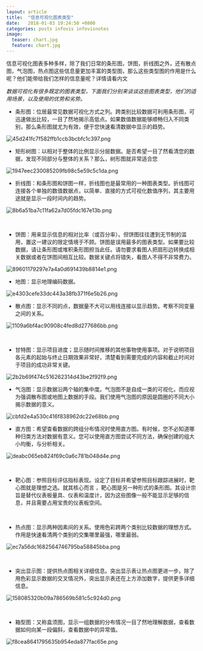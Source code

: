 ```yaml
---
layout: article
title:  "信息可视化图表类型"
date:   2018-01-03 19:24:50 +0800
categories: posts infovis infovisnotes
image:
  teaser: chart.jpg
  feature: chart.jpg
---
```

信息可视化图表多种多样，除了我们日常的条形图，饼图，折线图之外，还有散点图，气泡图，热点图这些信息量更加丰富的类型图，那么这些类型图的作用是什么呢？他们能带给我们怎样的信息量呢？详情请看内文
 

_数据可视化有很多既定的图表类型，下面我们分别来谈谈这些图表类型，他们的适用场景，以及使用的优势和劣势。_


- 条形图：位居最常见数据可视化方式之列。跨类别比较数据可利用条形图，可迅速做出比较，一目了然地揭示高低点。如果数值数据能够顺畅归入不同类别，那么条形图就尤为有效，便于您快速看清数据中显示的趋势。


![45d241fc7f582ffb1ccb3bcbfc1c397.png](https://i.loli.net/2018/01/09/5a54457ac94a1.png)


- 矩形树图：以相对于整体的比例显示分层数据。是否希望一目了然看清您的数据，发现不同部分与整体的关系？那么，树形图就非常适合您


![1947eec230085209fb98c5e59c5c1da.png](https://i.loli.net/2018/01/09/5a5455839cbce.png)


- 折线图：和条形图和饼图一样，折线图也是最常用的一种图表类型。折线图可连接各个单独的数值数据点，以简单、直接的方式可视化数值序列，其主要用途就是显示一段时间内的趋势。


![8b6a51ba7c11fa62a7d05fdc167e13b.png](https://i.loli.net/2018/01/09/5a5453bba2001.png)

 
- 饼图：用来显示信息的相对比率（或百分率）。但饼图往往遭到无节制的滥用，置这一建议的限定情境于不顾。饼图是误用最多的图表类型。如果要比较数据，请让条形图或堆积条形图担当此任。请勿要求看图人把扇形边转换成相关数据或者在饼图间相互比较。数据关键点将错失，看图人不得不非常费力。


![89601179297e7a4a0d691439b8814e1.png](https://i.loli.net/2018/01/09/5a5453c385d43.png)


- 地图：显示地理编码数据。


![e4303cefe33dc443a38fb371f6e5b26.png](https://i.loli.net/2018/01/09/5a5453bf5bf29.png)

 
- 散点图：显示不同的点，数据量不大可以用线连接以显示趋势。考察不同变量之间的关系。


![1109a6bf4ac90908c4fed8d277686bb.png](https://i.loli.net/2018/01/09/5a545433772c2.png)

 
- 甘特图：显示项目进度；显示随时间推移的其他事物使用事项。对于说明项目各元素的起始与终止日期效果非常好，清楚看到需要完成的内容和截止时间对于项目的成功非常关键。


![2b2b69f474c516262314d43be2f92f9.png](https://i.loli.net/2018/01/09/5a54588b00162.png)


- 气泡图：显示数据沿两个轴的集中度。气泡图不是自成一类的可视化，而应视为强调散布图或地图上数据的手段。我们使用气泡图的原因是圆圈的不同大小揭示数据的意义。


![cbfd2e4a530c416f838962dc22e68bb.png](https://i.loli.net/2018/01/09/5a545732c9008.png)


- 直方图：希望查看数据的跨组分布情况时使用直方图。有时候，您不必知道哪种归类方法对数据有意义。您可以使用直方图尝试不同方法，确保创建的组大小均衡，与分析相关。


![deabc065eb824f69c0a6c781b048d4e.png](https://i.loli.net/2018/01/09/5a545797d7cd0.png)

 
- 靶心图：参照目标评估指标表现。设定了目标并希望参照目标跟踪进展时，靶心图就是理想之选。就其核心而言 ，靶心图是另一种形式的条形图。其设计宗旨是替代仪表板量具、仪表和温度计，因为这些图像一般不能显示足够的信息，并且需要占用宝贵的仪表板空间。


 
- 热点图：显示两种因素间的关系。使用色彩跨两个类别比较数据的理想方式。作用是快速看清两个类别的交集哪里最强，哪里最弱。


![ec7a56dc1682564746795ba58845bba.png](https://i.loli.net/2018/01/09/5a5456972740a.png)

 
- 突出显示图：提供热点图相关详细信息。突出显示表让热点图更进一步。除了用色彩显示数据的交叉情况外，突出显示表还在上方添加数字，提供更多详细信息。


![158085320b09a786569b581c5c924d0.png](https://i.loli.net/2018/01/09/5a5456774190d.png)


 
- 箱型图：又称盒须图，显示一组数据的分布情况一目了然地理解数据，查看数据如何向某一段偏斜，查看数据中的异常值。


![f8cea8641795635b954eda877fac65e.png](https://i.loli.net/2018/01/09/5a5456f26adfe.png)


